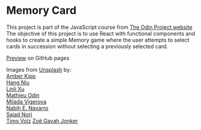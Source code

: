 # Memory Card
This project is part of the JavaScript course from [The Odin Project website](https://www.theodinproject.com)  
The objective of this project is to use React with functional components and hooks to create a simple Memory game where the user attempts to select cards in succession without selecting a previously selected card. 

[Preview](https://jshc.github.io/odin-memory-card) on GitHub pages
  
Images from [Unsplash](https://unsplash.com) by:  
[Amber Kipp](https://unsplash.com/@sadmax)  
[Hang Niu](https://unsplash.com/@niuhang)  
[Linli Xu](https://unsplash.com/@xlllyt9694)  
[Mathieu Odin](https://unsplash.com/@mathieuodin)  
[Milada Vigerova](https://unsplash.com/@milada_vigerova)  
[Nabih E. Navarro](https://unsplash.com/@nabxnav)  
[Sajad Nori](https://unsplash.com/@sajadnori)  
[Timo Volz](https://unsplash.com/@magict1911)
[Zoë Gayah Jonker](https://unsplash.com/@zoegayah)